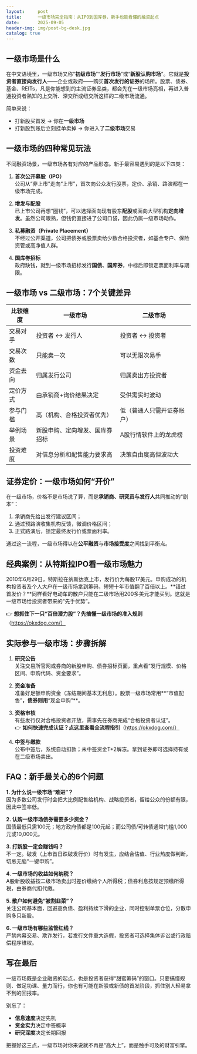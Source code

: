 ```yaml
---
layout:     post
title:      一级市场完全指南：从IPO到国库券，新手也能看懂的融资起点
date:       2025-09-05
header-img: img/post-bg-desk.jpg
catalog: true
---
```


## 一级市场是什么
在中文语境里，一级市场又称“**初级市场**”“**发行市场**”或“**新股认购市场**”。它就是**投资者直接向发行人**——企业或政府——购买**首次发行的证券**的场所。股票、债券、基金、REITs，凡是你能想到的主流证券品类，都会先在一级市场亮相，再进入普通投资者熟知的上交所、深交所或纽交所这样的二级市场流通。

简单来说：  
- 打新股买首发 → 你在**一级市场**  
- 打新股到账后立刻挂单卖掉 → 你进入了**二级市场**交易  

## 一级市场的四种常见玩法
不同融资场景，一级市场各有对应的产品形态。新手最容易遇到的是以下四类：

1. **首次公开募股（IPO）**  
   公司从“非上市”走向“上市”，首次向公众发行股票，定价、承销、路演都在一级市场完成。

2. **增发与配股**  
   已上市公司再想“圈钱”，可以选择面向现有股东**配股**或面向大型机构**定向增发**。虽然公司眼熟，但钱仍直接进了公司口袋，因此仍属一级市场动作。

3. **私募融资（Private Placement）**  
   不经过公开渠道，公司把债券或股票卖给少数合格投资者，如基金专户、保险资管或高净值人群。

4. **国库券招标**  
   政府缺钱，就到一级市场招标发行**国债、国库券**，中标后即锁定票面利率与期限。

## 一级市场 vs 二级市场：7个关键差异
| 比较维度 | 一级市场 | 二级市场 |
|-----------|-----------|-----------|
| 交易对手 | 投资者 ↔ 发行人 | 投资者 ↔ 投资者 |
| 交易次数 | 只能卖一次 | 可以无限次易手 |
| 资金去向 | 归属发行公司 | 归属卖出方投资者 |
| 定价方式 | 由承销商+询价结果决定 | 受供需实时波动 |
| 参与门槛 | 高（机构、合格投资者优先） | 低（普通人只需开证券账户） |
| 举例场景 | 新股申购、定向增发、国库券招标 | A股行情软件上的龙虎榜 |
| 投资难度 | 对信息分析和配售能力要求高 | 决策自由度高但波动大 |

## 证券定价：一级市场如何“开价”
在一级市场，价格不是市场说了算，而是**承销商、研究员与发行人**共同推动的“剧本”：  
1. 承销商先给出发行建议区间；  
2. 通过预路演收集机构反馈，微调价格区间；  
3. 正式路演后，锁定最终发行价或票面利率。  

通过这一流程，一级市场得以在**公平融资**与**市场接受度**之间找到平衡点。

## 经典案例：从特斯拉IPO看一级市场魅力
2010年6月29日，特斯拉在纳斯达克上市，发行价为每股17美元。申购成功的机构投资者及个人大户在一级市场拿到筹码，短短十年市值翻了百倍以上。**错过首发价？**同样看好电动车的散户只能在二级市场用200多美元才能买到。这就是一级市场给投资者带来的“先手优势”。

👉 **想抓住下一只“百倍潜力股”？先搞懂一级市场的准入规则**（https://okxdog.com/）

## 实际参与一级市场：步骤拆解
1. **研究公告**  
   关注交易所官网或券商的新股申购、债券招标页面，重点看“发行规模、价格区间、申购代码、资金要求”。

2. **资金准备**  
   准备好足额申购资金（冻结期间基本无利息）。股票一级市场常用**“市值配售”**，债券则用**“现金申购”**。

3. **资格审核**  
   有些发行仅对合格投资者开放，需事先在券商完成“合格投资者认证”。  
   👉 **如何快速完成认证？点这里查看全流程指引**（https://okxdog.com/）

4. **中签与缴款**  
   公布中签后，系统自动扣款；未中签资金T+2解冻。拿到证券即可选择持有或在二级市场卖出。

## FAQ：新手最关心的6个问题

**1. 为什么说一级市场“难进”？**  
因为多数公司发行时会把大比例配售给机构、战略投资者，留给公众的份额有限，因此中签率低。

**2. 认购一级市场债券需要多少资金？**  
国债最低只需100元；地方政府债都是100元起；而公司债/可转债通常门槛1,000元或10,000元。

**3. 打新股一定会赚钱吗？**  
不一定。破发（上市首日跌破发行价）时有发生，应结合估值、行业热度做判断，切忌无脑“一键申购”。

**4. 一级市场的收益如何纳税？**  
A股新股收益按二级市场卖出时差价缴纳个人所得税；债券利息按规定预缴所得税，由券商代扣代缴。

**5. 散户如何避免“被割韭菜”？**  
关注公司基本面，回避高负债、盈利持续下滑的企业，同时控制单票仓位，分散申购多只新股。

**6. 一级市场有哪些监管红线？**  
严禁内幕交易、欺诈发行，若发行文件重大造假，投资者可选择集体诉讼或行政赔偿程序维权。

## 写在最后
一级市场既是企业融资的起点，也是投资者获得“甜蜜筹码”的窗口。只要搞懂规则、做足功课、量力而行，你也有可能在新股或新债的首发阶段，抓住别人轻易拿不到的回报率。

别忘了：  
- **信息速度**决定先机  
- **资金实力**决定中签概率  
- **研究深度**决定长期回报  

把握好这三点，一级市场对你来说就不再是“高大上”，而是触手可及的财富引擎。